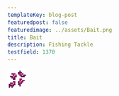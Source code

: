 ```yaml
---
templateKey: blog-post
featuredpost: false
featuredimage: ../assets/Bait.png
title: Bait
description: Fishing Tackle
testfield: 1370
---
```

![Bait](../assets/Bait.png)